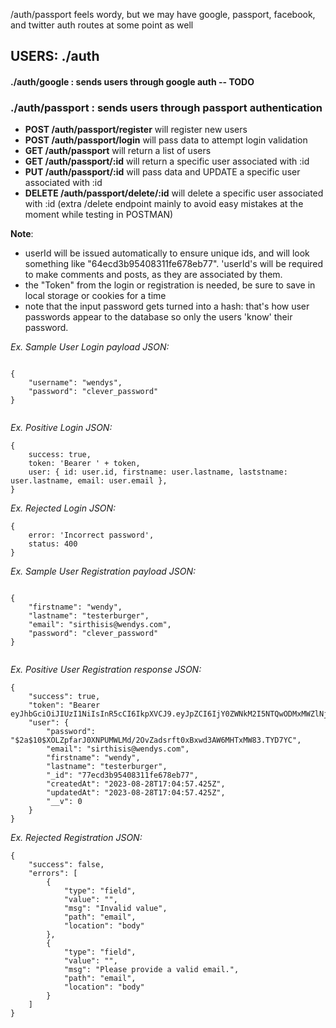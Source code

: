 /auth/passport feels wordy, but we may have google, passport, facebook, and twitter auth routes at some point as well

## USERS: ./auth
#### ./auth/google : sends users through google auth -- **TODO**

### ./auth/passport : sends users through passport authentication
- **POST /auth/passport/register** will register new users
- **POST /auth/passport/login** will pass data to attempt login validation
- **GET /auth/passport** will return a list of users
- **GET /auth/passport/:id** will return a specific user associated with :id
- **PUT /auth/passport/:id** will pass data and UPDATE a specific user associated with :id
- **DELETE /auth/passport/delete/:id** will delete a specific user associated with :id (extra /delete endpoint mainly to avoid easy mistakes at the moment while testing in POSTMAN)


 **Note**: 
 - userId will be issued automatically to ensure unique ids, and will look something like "64ecd3b95408311fe678eb77". 'userId's will be required to make comments and posts, as they are associated by them.
 - the "Token" from the login or registration is needed, be sure to save in local storage or cookies for a time 
 - note that the input password gets turned into a hash: that's how user passwords appear to the database so only the users 'know' their password.



*Ex. Sample User Login payload JSON:*
```

{
    "username": "wendys",
    "password": "clever_password"
}


```

*Ex. Positive Login JSON:*
```
{
    success: true,
    token: 'Bearer ' + token,
    user: { id: user.id, firstname: user.lastname, laststname: user.lastname, email: user.email },
}
```
*Ex. Rejected Login JSON:*
```
{
    error: 'Incorrect password',
    status: 400
}
```


*Ex. Sample User Registration payload JSON:*
```

{
    "firstname": "wendy",
    "lastname": "testerburger",
    "email": "sirthisis@wendys.com",
    "password": "clever_password"
}


```


*Ex. Positive User Registration response JSON:*
```
{
    "success": true,
    "token": "Bearer eyJhbGciOiJIUzI1NiIsInR5cCI6IkpXVCJ9.eyJpZCI6IjY0ZWNkM2I5NTQwODMxMWZlNjE4ZWI1NyIsImlhdCI6MTY5MzI0MjI5NywiZXhwIjoxNjkzMjQ1ODk3fQ.pZPNbtz_2iHYg3vwsewfzbQIULincTnyd8vVHNoKm8c",
    "user": {
        "password": "$2a$10$XOLZpfarJ0XNPUMWLMd/2OvZadsrft0xBxwd3AW6MHTxMW83.TYD7YC",
        "email": "sirthisis@wendys.com",
        "firstname": "wendy",
        "lastname": "testerburger",
        "_id": "77ecd3b95408311fe678eb77",
        "createdAt": "2023-08-28T17:04:57.425Z",
        "updatedAt": "2023-08-28T17:04:57.425Z",
        "__v": 0
    }
}
```
*Ex. Rejected Registration JSON:*
```
{
    "success": false,
    "errors": [
        {
            "type": "field",
            "value": "",
            "msg": "Invalid value",
            "path": "email",
            "location": "body"
        },
        {
            "type": "field",
            "value": "",
            "msg": "Please provide a valid email.",
            "path": "email",
            "location": "body"
        }
    ]
}
```
